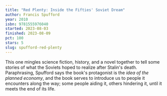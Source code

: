 ```yaml
---
title: "Red Plenty: Inside the Fifties' Soviet Dream"
author: Francis Spufford
year: 2010
isbn: 9781555976040
started: 2023-08-03
finished: 2023-08-09
pct: 100
stars: 5
slug: spufford-red-plenty
---
```


This one mingles science fiction, history, and a novel together to tell some stories of what the Soviets hoped to realize after Stalin's death. Paraphrasing, Spufford says the book's protagonist is the <em>idea of the planned economy</em>, and the book serves to introduce us to people it encounters along the way; some people aiding it, others hindering it, until it meets the end of its life.
